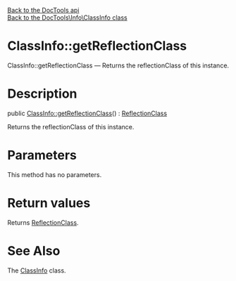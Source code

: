 [Back to the DocTools api](https://github.com/lingtalfi/DocTools/blob/master/doc/api/DocTools.md)<br>
[Back to the DocTools\Info\ClassInfo class](https://github.com/lingtalfi/DocTools/blob/master/doc/api/DocTools/Info/ClassInfo.md)


ClassInfo::getReflectionClass
================



ClassInfo::getReflectionClass — Returns the reflectionClass of this instance.




Description
================


public [ClassInfo::getReflectionClass](https://github.com/lingtalfi/DocTools/blob/master/doc/api/DocTools/Info/ClassInfo/getReflectionClass.md)() : [ReflectionClass](http://php.net/manual/en/class.reflectionclass.php)




Returns the reflectionClass of this instance.




Parameters
================

This method has no parameters.


Return values
================

Returns [ReflectionClass](http://php.net/manual/en/class.reflectionclass.php).







See Also
================

The [ClassInfo](https://github.com/lingtalfi/DocTools/blob/master/doc/api/DocTools/Info/ClassInfo.md) class.
